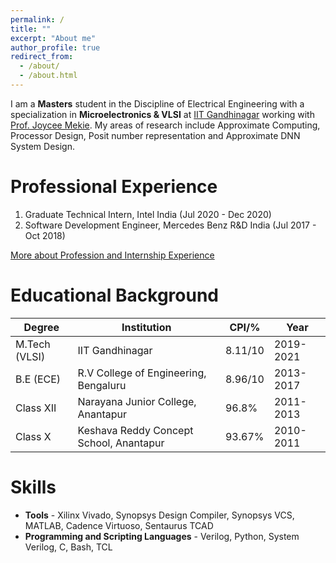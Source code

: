 ```yaml
---
permalink: /
title: ""
excerpt: "About me"
author_profile: true
redirect_from: 
  - /about/
  - /about.html
---
```

I am a **Masters** student in the Discipline of Electrical Engineering with a specialization in **Microelectronics & VLSI** at [IIT Gandhinagar](https://iitgn.ac.in/) working with [Prof. Joycee Mekie](https://joycee.people.iitgn.ac.in/). My areas of research include Approximate Computing, Processor Design, Posit number representation and Approximate DNN System Design. 


Professional Experience
======
1. Graduate Technical Intern, Intel India (Jul 2020 - Dec 2020)
2. Software Development Engineer, Mercedes Benz R&D India (Jul 2017 - Oct 2018)

[More about Profession and Internship Experience](https://varuntejb.github.io/experience/)

Educational Background
======

| Degree        | Institution                             | CPI/%   | Year      |
|---------------|-----------------------------------------|---------|-----------|
| M.Tech (VLSI) | IIT Gandhinagar                         | 8.11/10 | 2019-2021 |
| B.E (ECE)     | R.V College of Engineering, Bengaluru   | 8.96/10 | 2013-2017 |
| Class XII     | Narayana Junior College, Anantapur      | 96.8%   | 2011-2013 |
| Class X       | Keshava Reddy Concept School, Anantapur | 93.67%  | 2010-2011 |

Skills
======
* **Tools** - Xilinx Vivado, Synopsys Design Compiler, Synopsys VCS, MATLAB, Cadence Virtuoso, Sentaurus TCAD
* **Programming and Scripting Languages** - Verilog, Python, System Verilog, C, Bash, TCL
